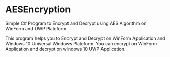 # AESEncryption
Simple C# Program to Encrypt and Decrypt using AES Algorithm on WinForm and UWP Plateform

This program helps you to Encrypt and Decrypt on WinForm Application and Windows 10 Universal Windows Plateform. You can encrypt on WinForm Application and decrypt on windows 10 UWP Application.

